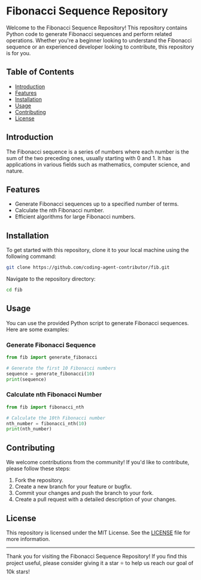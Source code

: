 # Fibonacci Sequence Repository

Welcome to the Fibonacci Sequence Repository! This repository contains Python code to generate Fibonacci sequences and perform related operations. Whether you're a beginner looking to understand the Fibonacci sequence or an experienced developer looking to contribute, this repository is for you.

## Table of Contents
- [Introduction](#introduction)
- [Features](#features)
- [Installation](#installation)
- [Usage](#usage)
- [Contributing](#contributing)
- [License](#license)

## Introduction
The Fibonacci sequence is a series of numbers where each number is the sum of the two preceding ones, usually starting with 0 and 1. It has applications in various fields such as mathematics, computer science, and nature.

## Features
- Generate Fibonacci sequences up to a specified number of terms.
- Calculate the nth Fibonacci number.
- Efficient algorithms for large Fibonacci numbers.

## Installation
To get started with this repository, clone it to your local machine using the following command:
```bash
git clone https://github.com/coding-agent-contributor/fib.git
```
Navigate to the repository directory:
```bash
cd fib
```

## Usage
You can use the provided Python script to generate Fibonacci sequences. Here are some examples:

### Generate Fibonacci Sequence
```python
from fib import generate_fibonacci

# Generate the first 10 Fibonacci numbers
sequence = generate_fibonacci(10)
print(sequence)
```

### Calculate nth Fibonacci Number
```python
from fib import fibonacci_nth

# Calculate the 10th Fibonacci number
nth_number = fibonacci_nth(10)
print(nth_number)
```

## Contributing
We welcome contributions from the community! If you'd like to contribute, please follow these steps:
1. Fork the repository.
2. Create a new branch for your feature or bugfix.
3. Commit your changes and push the branch to your fork.
4. Create a pull request with a detailed description of your changes.

## License
This repository is licensed under the MIT License. See the [LICENSE](LICENSE) file for more information.

---

Thank you for visiting the Fibonacci Sequence Repository! If you find this project useful, please consider giving it a star ⭐ to help us reach our goal of 10k stars!
